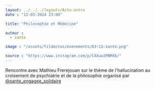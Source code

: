 ```yaml
---
layout: ../../../layouts/Actu.astro
date : "12-03-2024 23:00"

title: "Philosophie et Médecine"

auteur :
  - sante

image : "/assets/fildactus/evenements/03-12-sante.png"

source : "https://www.instagram.com/p/C4Xuw3PNMXb/"
---
```


Rencontre avec Mathieu Frerejouan sur le thème de l'hallucination au croisement de psychiatrie et de la philosophie organisé par [@sante_engagee_solidaire](https://www.instagram.com/sante_engagee_solidaire/)
